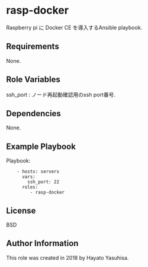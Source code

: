 rasp-docker
=========

Raspberry pi に Docker CE を導入するAnsible playbook.

Requirements
------------

None.

Role Variables
--------------

ssh_port : ノード再起動確認用のssh port番号. 

Dependencies
------------

None.

Example Playbook
----------------

Playbook:

```
    - hosts: servers
      vars:
        ssh_port: 22
      roles:
         - rasp-docker
```

License
-------

BSD

Author Information
------------------

This role was created in 2018 by Hayato Yasuhisa.